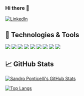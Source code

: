 ### Hi there 👋

[![LinkedIn](https://img.shields.io/badge/LinkedIn-Sandro%20Ponticelli-informational?style=flat-square&logo=linkedin&logoColor=white)](https://www.linkedin.com/in/sandroponticelli/)

## 🔧 Technologies & Tools
![](https://img.shields.io/badge/Code-CSharp-informational?style=flat&logo=csharp&logoColor=white&color=A5BE00)
![](https://img.shields.io/badge/Code-Typescript-informational?style=flat&logo=typescript&logoColor=white&color=A5BE00)
![](https://img.shields.io/badge/Code-Javascript-informational?style=flat&logo=javascript&logoColor=white&color=A5BE00)
![](https://img.shields.io/badge/Code-Python-informational?style=flat&logo=python&logoColor=white&color=A5BE00)
![](https://img.shields.io/badge/Code-PHP-informational?style=flat&logo=php&logoColor=white&color=A5BE00)
![](https://img.shields.io/badge/OS-Android-informational?style=flat&logo=android&logoColor=white&color=A5BE00)
![](https://img.shields.io/badge/OS-iOS-informational?style=flat&logo=apple&logoColor=white&color=A5BE00)
![](https://img.shields.io/badge/Editor-Jetbrains_Rider-informational?style=flat&logo=jetbrains-idea&logoColor=white&color=A5BE00)
[![](https://img.shields.io/badge/Unity%20-3D-A5BE00.svg?style=flat&logo=unity)](https://unity3d.com)


## &#x1f4c8; GitHub Stats 

<!-- GitHub Stats -->
<a href="https://github.com/sponticelli">
  <img align="center" src="https://github-readme-stats.vercel.app/api?username=sponticelli&theme=merko&show_icons=true" alt="Sandro Ponticelli's GitHub Stats" />
</a>

<!-- Most used languages -->

[![Top Langs](https://github-readme-stats.vercel.app/api/top-langs/?username=sponticelli&layout=compact&title_color=A5BE00&hide=HLSL,ShaderLab&text_color=c9cacc&icon_color=A5BE00&bg_color=1d1f21)](https://github.com/sponticelli/github-readme-stats)


<!-- Resources -->
<!-- Icons: https://simpleicons.org/ -->
<!-- GitHub Stats: https://github.com/anuraghazra/github-readme-stats -->
<!-- Emojis: https://emojipedia.org/emoji/ -->
<!-- HTML Emojis: https://www.fileformat.info/index.htm -->
<!-- Shields: https://shields.io/ -->
